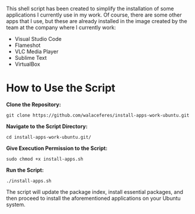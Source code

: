 This shell script has been created to simplify the installation of some applications I currently use in my work. Of course, there are some other apps that I use, but these are already installed in the image created by the team at the company where I currently work:

* Visual Studio Code
* Flameshot
* VLC Media Player
* Sublime Text
* VirtualBox

# **How to Use the Script**

**Clone the Repository:**

```
git clone https://github.com/walaceferes/install-apps-work-ubuntu.git
```
**Navigate to the Script Directory:**

```
cd install-apps-work-ubuntu.git/
```

**Give Execution Permission to the Script:**
```
sudo chmod +x install-apps.sh
```

**Run the Script:**

```
./install-apps.sh
```

The script will update the package index, install essential packages, and then proceed to install the aforementioned applications on your Ubuntu system.

